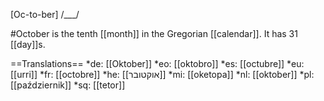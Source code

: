 [Oc-to-ber] /___/

#October is the tenth [[month]] in the Gregorian [[calendar]]. It has 31 [[day]]s.

==Translations==
*de: [[Oktober]]
*eo: [[oktobro]]
*es: [[octubre]]
*eu: [[urri]]
*fr: [[octobre]]
*he: [[אוקטובר]]
*mi: [[oketopa]]
*nl: [[oktober]]
*pl: [[październik]]
*sq: [[tetor]]